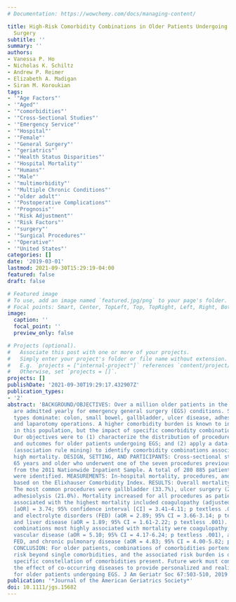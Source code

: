 ```yaml
---
# Documentation: https://wowchemy.com/docs/managing-content/

title: High-Risk Comorbidity Combinations in Older Patients Undergoing Emergency General
  Surgery
subtitle: ''
summary: ''
authors:
- Vanessa P. Ho
- Nicholas K. Schiltz
- Andrew P. Reimer
- Elizabeth A. Madigan
- Siran M. Koroukian
tags:
- '"Age Factors"'
- '"Aged"'
- '"comorbidities"'
- '"Cross-Sectional Studies"'
- '"Emergency Service"'
- '"Hospital"'
- '"Female"'
- '"General Surgery"'
- '"geriatrics"'
- '"Health Status Disparities"'
- '"Hospital Mortality"'
- '"Humans"'
- '"Male"'
- '"multimorbidity"'
- '"Multiple Chronic Conditions"'
- '"older adult"'
- '"Postoperative Complications"'
- '"Prognosis"'
- '"Risk Adjustment"'
- '"Risk Factors"'
- '"surgery"'
- '"Surgical Procedures"'
- '"Operative"'
- '"United States"'
categories: []
date: '2019-03-01'
lastmod: 2021-09-30T15:29:19-04:00
featured: false
draft: false

# Featured image
# To use, add an image named `featured.jpg/png` to your page's folder.
# Focal points: Smart, Center, TopLeft, Top, TopRight, Left, Right, BottomLeft, Bottom, BottomRight.
image:
  caption: ''
  focal_point: ''
  preview_only: false

# Projects (optional).
#   Associate this post with one or more of your projects.
#   Simply enter your project's folder or file name without extension.
#   E.g. `projects = ["internal-project"]` references `content/project/deep-learning/index.md`.
#   Otherwise, set `projects = []`.
projects: []
publishDate: '2021-09-30T19:29:17.432907Z'
publication_types:
- '2'
abstract: 'BACKGROUND/OBJECTIVES: Over a million older patients in the United States
  are admitted yearly for emergency general surgery (EGS) conditions. Seven procedure
  types dominate: colon, small bowel, gallbladder, ulcer disease, adhesiolysis, appendix,
  and laparotomy operations. A higher comorbidity burden is known to increase mortality
  in this population, but the impact of specific comorbidity combinations is unknown.
  Our objectives were to (1) characterize the distribution of procedures, comorbidities,
  and outcomes for older patients undergoing EGS; and (2) apply a data-driven approach
  (association rule mining) to identify comorbidity combinations associated with disproportionately
  high mortality. DESIGN, SETTING, AND PARTICIPANTS: Cross-sectional study of patients
  65 years and older who underwent one of the seven procedures previously cited, taken
  from the 2011 Nationwide Inpatient Sample. A total of 280 885 patient encounters
  were identified. MEASUREMENTS: In-hospital mortality, procedures, and comorbidities
  based on the Elixhauser Comorbidity Index. RESULTS: Overall mortality was 5.6%.
  The most common procedures were gallbladder (33.7%), ulcer surgery (21.5%), and
  adhesiolysis (21.0%). Mortality increased for all procedures as patients aged. Comorbidities
  associated with the highest mortality included coagulopathy (adjusted odds ratio
  [aOR] = 3.74; 95% confidence interval [CI] = 3.41-4.11; p textless .001), fluid
  and electrolyte disorders (FED) (aOR = 2.89; 95% CI = 3.66-3.14; p textless .001),
  and liver disease (aOR = 1.89; 95% CI = 1.61-2.22; p textless .001). Three-way comorbidity
  combinations most highly associated with mortality were coagulopathy, FED, and peripheral
  vascular disease (aOR = 5.10; 95% CI = 4.17-6.24; p textless .001), and coagulopathy,
  FED, and chronic pulmonary disease (aOR = 4.83; 95% CI = 4.00-5.82; p textless .001).
  CONCLUSION: For older patients, combinations of comorbidities portend additional
  risk beyond single comorbidities, and the associated risk burden is driven by the
  specific constellation of comorbidities present. Future work must continue to examine
  the effect of co-occurring diseases to provide personalized and realistic prognostication
  for older patients undergoing EGS. J Am Geriatr Soc 67:503-510, 2019.'
publication: '*Journal of the American Geriatrics Society*'
doi: 10.1111/jgs.15682
---
```

